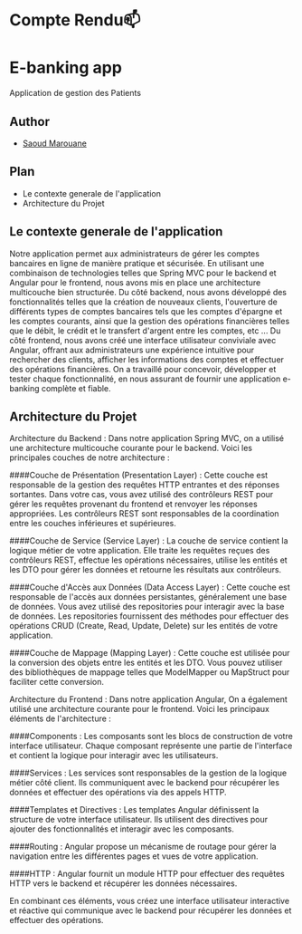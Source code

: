 # Compte Rendu📫
# E-banking app
Application de gestion des Patients 
## Author

- [Saoud Marouane ](https://www.github.com/MarouaneSaoud)

## Plan
- Le contexte generale de l'application
- Architecture du Projet 

## Le contexte generale de l'application
 Notre application permet aux administrateurs de gérer les comptes bancaires en ligne de manière pratique et sécurisée. En utilisant une combinaison de technologies telles que Spring MVC pour le backend et Angular pour le frontend, nous avons mis en place une architecture multicouche bien structurée. Du côté backend, nous avons développé des fonctionnalités telles que la création de nouveaux clients, l'ouverture de différents types de comptes bancaires tels que les comptes d'épargne et les comptes courants, ainsi que la gestion des opérations financières telles que le débit, le crédit et le transfert d'argent entre les comptes, etc ... Du côté frontend, nous avons créé une interface utilisateur conviviale avec Angular, offrant aux administrateurs une expérience intuitive pour rechercher des clients, afficher les informations des comptes et effectuer des opérations financières. On a travaillé pour concevoir, développer et tester chaque fonctionnalité, en nous assurant de fournir une application e-banking complète et fiable.

## Architecture du Projet
Architecture du Backend :
Dans notre application Spring MVC, on a utilisé une architecture multicouche courante pour le backend. Voici les principales couches de notre architecture :

####Couche de Présentation (Presentation Layer) : Cette couche est responsable de la gestion des requêtes HTTP entrantes et des réponses sortantes. Dans votre cas, vous avez utilisé des contrôleurs REST pour gérer les requêtes provenant du frontend et renvoyer les réponses appropriées. Les contrôleurs REST sont responsables de la coordination entre les couches inférieures et supérieures.

####Couche de Service (Service Layer) : La couche de service contient la logique métier de votre application. Elle traite les requêtes reçues des contrôleurs REST, effectue les opérations nécessaires, utilise les entités et les DTO pour gérer les données et retourne les résultats aux contrôleurs.

####Couche d'Accès aux Données (Data Access Layer) : Cette couche est responsable de l'accès aux données persistantes, généralement une base de données. Vous avez utilisé des repositories pour interagir avec la base de données. Les repositories fournissent des méthodes pour effectuer des opérations CRUD (Create, Read, Update, Delete) sur les entités de votre application.

####Couche de Mappage (Mapping Layer) : Cette couche est utilisée pour la conversion des objets entre les entités et les DTO. Vous pouvez utiliser des bibliothèques de mappage telles que ModelMapper ou MapStruct pour faciliter cette conversion.

Architecture du Frontend :
Dans notre application Angular, On a également utilisé une architecture courante pour le frontend. Voici les principaux éléments de l'architecture :

####Components : Les composants sont les blocs de construction de votre interface utilisateur. Chaque composant représente une partie de l'interface et contient la logique pour interagir avec les utilisateurs.

####Services : Les services sont responsables de la gestion de la logique métier côté client. Ils communiquent avec le backend pour récupérer les données et effectuer des opérations via des appels HTTP.

####Templates et Directives : Les templates Angular définissent la structure de votre interface utilisateur. Ils utilisent des directives pour ajouter des fonctionnalités et interagir avec les composants.

####Routing : Angular propose un mécanisme de routage pour gérer la navigation entre les différentes pages et vues de votre application.

####HTTP : Angular fournit un module HTTP pour effectuer des requêtes HTTP vers le backend et récupérer les données nécessaires.

En combinant ces éléments, vous créez une interface utilisateur interactive et réactive qui communique avec le backend pour récupérer les données et effectuer des opérations.



